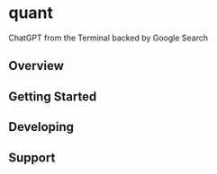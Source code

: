 # quant

ChatGPT from the Terminal backed by Google Search

## Overview

## Getting Started

## Developing

## Support


